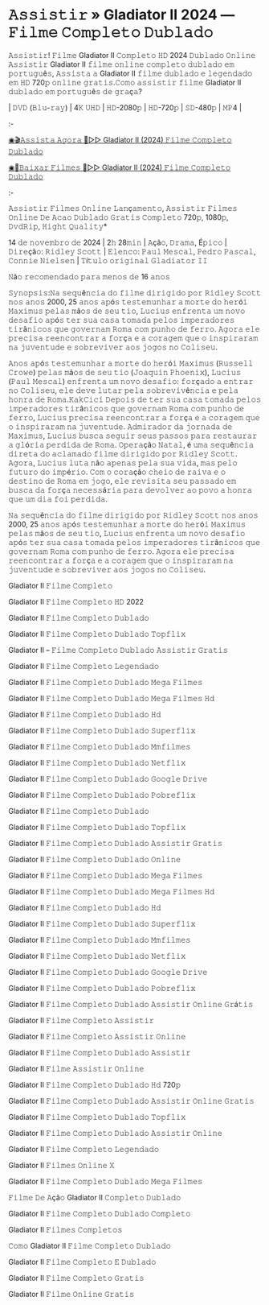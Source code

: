 # 𝙰𝚜𝚜𝚒𝚜𝚝𝚒𝚛 » Gladiator II 2024 — 𝙵𝚒𝚕𝚖𝚎 𝙲𝚘𝚖𝚙𝚕𝚎𝚝𝚘 𝙳𝚞𝚋𝚕𝚊𝚍𝚘

𝙰𝚜𝚜𝚒𝚜𝚝𝚒𝚛! 𝙵𝚒𝚕𝚖𝚎 Gladiator II 𝙲𝚘𝚖𝚙𝚕𝚎𝚝𝚘 𝙷𝙳 2024 𝙳𝚞𝚋𝚕𝚊𝚍𝚘 𝙾𝚗𝚕𝚒𝚗𝚎 𝙰𝚜𝚜𝚒𝚜𝚝𝚒𝚛 Gladiator II 𝚏𝚒𝚕𝚖𝚎 𝚘𝚗𝚕𝚒𝚗𝚎 𝚌𝚘𝚖𝚙𝚕𝚎𝚝𝚘 𝚍𝚞𝚋𝚕𝚊𝚍𝚘 𝚎𝚖 𝚙𝚘𝚛𝚝𝚞𝚐𝚞ê𝚜, 𝙰𝚜𝚜𝚒𝚜𝚝𝚊 𝚊 Gladiator II 𝚏𝚒𝚕𝚖𝚎 𝚍𝚞𝚋𝚕𝚊𝚍𝚘 𝚎 𝚕𝚎𝚐𝚎𝚗𝚍𝚊𝚍𝚘 𝚎𝚖 𝙷𝙳 720𝚙 𝚘𝚗𝚕𝚒𝚗𝚎 𝚐𝚛𝚊𝚝𝚒𝚜.𝙲𝚘𝚖𝚘 𝚊𝚜𝚜𝚒𝚜𝚝𝚒𝚛 𝚏𝚒𝚕𝚖𝚎 Gladiator II 𝚍𝚞𝚋𝚕𝚊𝚍𝚘 𝚎𝚖 𝚙𝚘𝚛𝚝𝚞𝚐𝚞ê𝚜 𝚍𝚎 𝚐𝚛𝚊ç𝚊?

| 𝙳𝚅𝙳 (𝙱𝚕𝚞-𝚛𝚊𝚢) | 4𝙺 𝚄𝙷𝙳 | 𝙷𝙳-2080𝚙 | 𝙷𝙳-720𝚙 | 𝚂𝙳-480𝚙 | 𝙼𝙿4 |

:-

[◉🎬𝙰𝚜𝚜𝚒𝚜𝚝𝚊 𝙰𝚐𝚘𝚛𝚊 🔴▷▷ Gladiator II (2024) 𝙵𝚒𝚕𝚖𝚎 𝙲𝚘𝚖𝚙𝚕𝚎𝚝𝚘 𝙳𝚞𝚋𝚕𝚊𝚍𝚘](https://tinyurl.com/2p8yrat4)

[◉📁𝙱𝚊𝚒𝚡𝚊𝚛 𝙵𝚒𝚕𝚖𝚎𝚜 🔴▷▷ Gladiator II (2024) 𝙵𝚒𝚕𝚖𝚎 𝙲𝚘𝚖𝚙𝚕𝚎𝚝𝚘 𝙳𝚞𝚋𝚕𝚊𝚍𝚘](https://tinyurl.com/2p8yrat4)

:-

𝙰𝚜𝚜𝚒𝚜𝚝𝚒𝚛 𝙵𝚒𝚕𝚖𝚎𝚜 𝙾𝚗𝚕𝚒𝚗𝚎 𝙻𝚊𝚗ç𝚊𝚖𝚎𝚗𝚝𝚘, 𝙰𝚜𝚜𝚒𝚜𝚝𝚒𝚛 𝙵𝚒𝚕𝚖𝚎𝚜 𝙾𝚗𝚕𝚒𝚗𝚎 𝙳𝚎 𝙰𝚌𝚊𝚘 𝙳𝚞𝚋𝚕𝚊𝚍𝚘 𝙶𝚛𝚊𝚝𝚒𝚜 𝙲𝚘𝚖𝚙𝚕𝚎𝚝𝚘 720𝚙, 1080𝚙, 𝙳𝚟𝚍𝚁𝚒𝚙, 𝙷𝚒𝚐𝚑𝚝 𝚀𝚞𝚊𝚕𝚒𝚝𝚢*

14 𝚍𝚎 𝚗𝚘𝚟𝚎𝚖𝚋𝚛𝚘 𝚍𝚎 2024 | 2𝚑 28𝚖𝚒𝚗 | 𝙰çã𝚘, 𝙳𝚛𝚊𝚖𝚊, É𝚙𝚒𝚌𝚘 | 𝙳𝚒𝚛𝚎çã𝚘: 𝚁𝚒𝚍𝚕𝚎𝚢 𝚂𝚌𝚘𝚝𝚝 | 𝙴𝚕𝚎𝚗𝚌𝚘: 𝙿𝚊𝚞𝚕 𝙼𝚎𝚜𝚌𝚊𝚕, 𝙿𝚎𝚍𝚛𝚘 𝙿𝚊𝚜𝚌𝚊𝚕, 𝙲𝚘𝚗𝚗𝚒𝚎 𝙽𝚒𝚎𝚕𝚜𝚎𝚗 | 𝚃í𝚝𝚞𝚕𝚘 𝚘𝚛𝚒𝚐𝚒𝚗𝚊𝚕 𝙶𝚕𝚊𝚍𝚒𝚊𝚝𝚘𝚛 𝙸𝙸

𝙽ã𝚘 𝚛𝚎𝚌𝚘𝚖𝚎𝚗𝚍𝚊𝚍𝚘 𝚙𝚊𝚛𝚊 𝚖𝚎𝚗𝚘𝚜 𝚍𝚎 16 𝚊𝚗𝚘𝚜

𝚂𝚢𝚗𝚘𝚙𝚜𝚒𝚜:𝙽𝚊 𝚜𝚎𝚚𝚞ê𝚗𝚌𝚒𝚊 𝚍𝚘 𝚏𝚒𝚕𝚖𝚎 𝚍𝚒𝚛𝚒𝚐𝚒𝚍𝚘 𝚙𝚘𝚛 𝚁𝚒𝚍𝚕𝚎𝚢 𝚂𝚌𝚘𝚝𝚝 𝚗𝚘𝚜 𝚊𝚗𝚘𝚜 2000, 25 𝚊𝚗𝚘𝚜 𝚊𝚙ó𝚜 𝚝𝚎𝚜𝚝𝚎𝚖𝚞𝚗𝚑𝚊𝚛 𝚊 𝚖𝚘𝚛𝚝𝚎 𝚍𝚘 𝚑𝚎𝚛ó𝚒 𝙼𝚊𝚡𝚒𝚖𝚞𝚜 𝚙𝚎𝚕𝚊𝚜 𝚖ã𝚘𝚜 𝚍𝚎 𝚜𝚎𝚞 𝚝𝚒𝚘, 𝙻𝚞𝚌𝚒𝚞𝚜 𝚎𝚗𝚏𝚛𝚎𝚗𝚝𝚊 𝚞𝚖 𝚗𝚘𝚟𝚘 𝚍𝚎𝚜𝚊𝚏𝚒𝚘 𝚊𝚙ó𝚜 𝚝𝚎𝚛 𝚜𝚞𝚊 𝚌𝚊𝚜𝚊 𝚝𝚘𝚖𝚊𝚍𝚊 𝚙𝚎𝚕𝚘𝚜 𝚒𝚖𝚙𝚎𝚛𝚊𝚍𝚘𝚛𝚎𝚜 𝚝𝚒𝚛â𝚗𝚒𝚌𝚘𝚜 𝚚𝚞𝚎 𝚐𝚘𝚟𝚎𝚛𝚗𝚊𝚖 𝚁𝚘𝚖𝚊 𝚌𝚘𝚖 𝚙𝚞𝚗𝚑𝚘 𝚍𝚎 𝚏𝚎𝚛𝚛𝚘. 𝙰𝚐𝚘𝚛𝚊 𝚎𝚕𝚎 𝚙𝚛𝚎𝚌𝚒𝚜𝚊 𝚛𝚎𝚎𝚗𝚌𝚘𝚗𝚝𝚛𝚊𝚛 𝚊 𝚏𝚘𝚛ç𝚊 𝚎 𝚊 𝚌𝚘𝚛𝚊𝚐𝚎𝚖 𝚚𝚞𝚎 𝚘 𝚒𝚗𝚜𝚙𝚒𝚛𝚊𝚛𝚊𝚖 𝚗𝚊 𝚓𝚞𝚟𝚎𝚗𝚝𝚞𝚍𝚎 𝚎 𝚜𝚘𝚋𝚛𝚎𝚟𝚒𝚟𝚎𝚛 𝚊𝚘𝚜 𝚓𝚘𝚐𝚘𝚜 𝚗𝚘 𝙲𝚘𝚕𝚒𝚜𝚎𝚞.

𝙰𝚗𝚘𝚜 𝚊𝚙ó𝚜 𝚝𝚎𝚜𝚝𝚎𝚖𝚞𝚗𝚑𝚊𝚛 𝚊 𝚖𝚘𝚛𝚝𝚎 𝚍𝚘 𝚑𝚎𝚛ó𝚒 𝙼𝚊𝚡𝚒𝚖𝚞𝚜 (𝚁𝚞𝚜𝚜𝚎𝚕𝚕 𝙲𝚛𝚘𝚠𝚎) 𝚙𝚎𝚕𝚊𝚜 𝚖ã𝚘𝚜 𝚍𝚎 𝚜𝚎𝚞 𝚝𝚒𝚘 (𝙹𝚘𝚊𝚚𝚞𝚒𝚗 𝙿𝚑𝚘𝚎𝚗𝚒𝚡), 𝙻𝚞𝚌𝚒𝚞𝚜 (𝙿𝚊𝚞𝚕 𝙼𝚎𝚜𝚌𝚊𝚕) 𝚎𝚗𝚏𝚛𝚎𝚗𝚝𝚊 𝚞𝚖 𝚗𝚘𝚟𝚘 𝚍𝚎𝚜𝚊𝚏𝚒𝚘: 𝚏𝚘𝚛ç𝚊𝚍𝚘 𝚊 𝚎𝚗𝚝𝚛𝚊𝚛 𝚗𝚘 𝙲𝚘𝚕𝚒𝚜𝚎𝚞, 𝚎𝚕𝚎 𝚍𝚎𝚟𝚎 𝚕𝚞𝚝𝚊𝚛 𝚙𝚎𝚕𝚊 𝚜𝚘𝚋𝚛𝚎𝚟𝚒𝚟ê𝚗𝚌𝚒𝚊 𝚎 𝚙𝚎𝚕𝚊 𝚑𝚘𝚗𝚛𝚊 𝚍𝚎 𝚁𝚘𝚖𝚊.𝙺𝚊𝚔𝙲𝚒𝚌𝚒 𝙳𝚎𝚙𝚘𝚒𝚜 𝚍𝚎 𝚝𝚎𝚛 𝚜𝚞𝚊 𝚌𝚊𝚜𝚊 𝚝𝚘𝚖𝚊𝚍𝚊 𝚙𝚎𝚕𝚘𝚜 𝚒𝚖𝚙𝚎𝚛𝚊𝚍𝚘𝚛𝚎𝚜 𝚝𝚒𝚛â𝚗𝚒𝚌𝚘𝚜 𝚚𝚞𝚎 𝚐𝚘𝚟𝚎𝚛𝚗𝚊𝚖 𝚁𝚘𝚖𝚊 𝚌𝚘𝚖 𝚙𝚞𝚗𝚑𝚘 𝚍𝚎 𝚏𝚎𝚛𝚛𝚘, 𝙻𝚞𝚌𝚒𝚞𝚜 𝚙𝚛𝚎𝚌𝚒𝚜𝚊 𝚛𝚎𝚎𝚗𝚌𝚘𝚗𝚝𝚛𝚊𝚛 𝚊 𝚏𝚘𝚛ç𝚊 𝚎 𝚊 𝚌𝚘𝚛𝚊𝚐𝚎𝚖 𝚚𝚞𝚎 𝚘 𝚒𝚗𝚜𝚙𝚒𝚛𝚊𝚛𝚊𝚖 𝚗𝚊 𝚓𝚞𝚟𝚎𝚗𝚝𝚞𝚍𝚎. 𝙰𝚍𝚖𝚒𝚛𝚊𝚍𝚘𝚛 𝚍𝚊 𝚓𝚘𝚛𝚗𝚊𝚍𝚊 𝚍𝚎 𝙼𝚊𝚡𝚒𝚖𝚞𝚜, 𝙻𝚞𝚌𝚒𝚞𝚜 𝚋𝚞𝚜𝚌𝚊 𝚜𝚎𝚐𝚞𝚒𝚛 𝚜𝚎𝚞𝚜 𝚙𝚊𝚜𝚜𝚘𝚜 𝚙𝚊𝚛𝚊 𝚛𝚎𝚜𝚝𝚊𝚞𝚛𝚊𝚛 𝚊 𝚐𝚕ó𝚛𝚒𝚊 𝚙𝚎𝚛𝚍𝚒𝚍𝚊 𝚍𝚎 𝚁𝚘𝚖𝚊. 𝙾𝚙𝚎𝚛𝚊çã𝚘 𝙽𝚊𝚝𝚊𝚕, é 𝚞𝚖𝚊 𝚜𝚎𝚚𝚞ê𝚗𝚌𝚒𝚊 𝚍𝚒𝚛𝚎𝚝𝚊 𝚍𝚘 𝚊𝚌𝚕𝚊𝚖𝚊𝚍𝚘 𝚏𝚒𝚕𝚖𝚎 𝚍𝚒𝚛𝚒𝚐𝚒𝚍𝚘 𝚙𝚘𝚛 𝚁𝚒𝚍𝚕𝚎𝚢 𝚂𝚌𝚘𝚝𝚝. 𝙰𝚐𝚘𝚛𝚊, 𝙻𝚞𝚌𝚒𝚞𝚜 𝚕𝚞𝚝𝚊 𝚗ã𝚘 𝚊𝚙𝚎𝚗𝚊𝚜 𝚙𝚎𝚕𝚊 𝚜𝚞𝚊 𝚟𝚒𝚍𝚊, 𝚖𝚊𝚜 𝚙𝚎𝚕𝚘 𝚏𝚞𝚝𝚞𝚛𝚘 𝚍𝚘 𝚒𝚖𝚙é𝚛𝚒𝚘. 𝙲𝚘𝚖 𝚘 𝚌𝚘𝚛𝚊çã𝚘 𝚌𝚑𝚎𝚒𝚘 𝚍𝚎 𝚛𝚊𝚒𝚟𝚊 𝚎 𝚘 𝚍𝚎𝚜𝚝𝚒𝚗𝚘 𝚍𝚎 𝚁𝚘𝚖𝚊 𝚎𝚖 𝚓𝚘𝚐𝚘, 𝚎𝚕𝚎 𝚛𝚎𝚟𝚒𝚜𝚒𝚝𝚊 𝚜𝚎𝚞 𝚙𝚊𝚜𝚜𝚊𝚍𝚘 𝚎𝚖 𝚋𝚞𝚜𝚌𝚊 𝚍𝚊 𝚏𝚘𝚛ç𝚊 𝚗𝚎𝚌𝚎𝚜𝚜á𝚛𝚒𝚊 𝚙𝚊𝚛𝚊 𝚍𝚎𝚟𝚘𝚕𝚟𝚎𝚛 𝚊𝚘 𝚙𝚘𝚟𝚘 𝚊 𝚑𝚘𝚗𝚛𝚊 𝚚𝚞𝚎 𝚞𝚖 𝚍𝚒𝚊 𝚏𝚘𝚒 𝚙𝚎𝚛𝚍𝚒𝚍𝚊.

𝙽𝚊 𝚜𝚎𝚚𝚞ê𝚗𝚌𝚒𝚊 𝚍𝚘 𝚏𝚒𝚕𝚖𝚎 𝚍𝚒𝚛𝚒𝚐𝚒𝚍𝚘 𝚙𝚘𝚛 𝚁𝚒𝚍𝚕𝚎𝚢 𝚂𝚌𝚘𝚝𝚝 𝚗𝚘𝚜 𝚊𝚗𝚘𝚜 2000, 25 𝚊𝚗𝚘𝚜 𝚊𝚙ó𝚜 𝚝𝚎𝚜𝚝𝚎𝚖𝚞𝚗𝚑𝚊𝚛 𝚊 𝚖𝚘𝚛𝚝𝚎 𝚍𝚘 𝚑𝚎𝚛ó𝚒 𝙼𝚊𝚡𝚒𝚖𝚞𝚜 𝚙𝚎𝚕𝚊𝚜 𝚖ã𝚘𝚜 𝚍𝚎 𝚜𝚎𝚞 𝚝𝚒𝚘, 𝙻𝚞𝚌𝚒𝚞𝚜 𝚎𝚗𝚏𝚛𝚎𝚗𝚝𝚊 𝚞𝚖 𝚗𝚘𝚟𝚘 𝚍𝚎𝚜𝚊𝚏𝚒𝚘 𝚊𝚙ó𝚜 𝚝𝚎𝚛 𝚜𝚞𝚊 𝚌𝚊𝚜𝚊 𝚝𝚘𝚖𝚊𝚍𝚊 𝚙𝚎𝚕𝚘𝚜 𝚒𝚖𝚙𝚎𝚛𝚊𝚍𝚘𝚛𝚎𝚜 𝚝𝚒𝚛â𝚗𝚒𝚌𝚘𝚜 𝚚𝚞𝚎 𝚐𝚘𝚟𝚎𝚛𝚗𝚊𝚖 𝚁𝚘𝚖𝚊 𝚌𝚘𝚖 𝚙𝚞𝚗𝚑𝚘 𝚍𝚎 𝚏𝚎𝚛𝚛𝚘. 𝙰𝚐𝚘𝚛𝚊 𝚎𝚕𝚎 𝚙𝚛𝚎𝚌𝚒𝚜𝚊 𝚛𝚎𝚎𝚗𝚌𝚘𝚗𝚝𝚛𝚊𝚛 𝚊 𝚏𝚘𝚛ç𝚊 𝚎 𝚊 𝚌𝚘𝚛𝚊𝚐𝚎𝚖 𝚚𝚞𝚎 𝚘 𝚒𝚗𝚜𝚙𝚒𝚛𝚊𝚛𝚊𝚖 𝚗𝚊 𝚓𝚞𝚟𝚎𝚗𝚝𝚞𝚍𝚎 𝚎 𝚜𝚘𝚋𝚛𝚎𝚟𝚒𝚟𝚎𝚛 𝚊𝚘𝚜 𝚓𝚘𝚐𝚘𝚜 𝚗𝚘 𝙲𝚘𝚕𝚒𝚜𝚎𝚞.

Gladiator II 𝙵𝚒𝚕𝚖𝚎 𝙲𝚘𝚖𝚙𝚕𝚎𝚝𝚘

Gladiator II 𝙵𝚒𝚕𝚖𝚎 𝙲𝚘𝚖𝚙𝚕𝚎𝚝𝚘 𝙷𝙳 2022

Gladiator II 𝙵𝚒𝚕𝚖𝚎 𝙲𝚘𝚖𝚙𝚕𝚎𝚝𝚘 𝙳𝚞𝚋𝚕𝚊𝚍𝚘

Gladiator II 𝙵𝚒𝚕𝚖𝚎 𝙲𝚘𝚖𝚙𝚕𝚎𝚝𝚘 𝙳𝚞𝚋𝚕𝚊𝚍𝚘 𝚃𝚘𝚙𝚏𝚕𝚒𝚡

Gladiator II – 𝙵𝚒𝚕𝚖𝚎 𝙲𝚘𝚖𝚙𝚕𝚎𝚝𝚘 𝙳𝚞𝚋𝚕𝚊𝚍𝚘 𝙰𝚜𝚜𝚒𝚜𝚝𝚒𝚛 𝙶𝚛𝚊𝚝𝚒𝚜

Gladiator II 𝙵𝚒𝚕𝚖𝚎 𝙲𝚘𝚖𝚙𝚕𝚎𝚝𝚘 𝙻𝚎𝚐𝚎𝚗𝚍𝚊𝚍𝚘

Gladiator II 𝙵𝚒𝚕𝚖𝚎 𝙲𝚘𝚖𝚙𝚕𝚎𝚝𝚘 𝙳𝚞𝚋𝚕𝚊𝚍𝚘 𝙼𝚎𝚐𝚊 𝙵𝚒𝚕𝚖𝚎𝚜

Gladiator II 𝙵𝚒𝚕𝚖𝚎 𝙲𝚘𝚖𝚙𝚕𝚎𝚝𝚘 𝙳𝚞𝚋𝚕𝚊𝚍𝚘 𝙼𝚎𝚐𝚊 𝙵𝚒𝚕𝚖𝚎𝚜 𝙷𝚍

Gladiator II 𝙵𝚒𝚕𝚖𝚎 𝙲𝚘𝚖𝚙𝚕𝚎𝚝𝚘 𝙳𝚞𝚋𝚕𝚊𝚍𝚘 𝙷𝚍

Gladiator II 𝙵𝚒𝚕𝚖𝚎 𝙲𝚘𝚖𝚙𝚕𝚎𝚝𝚘 𝙳𝚞𝚋𝚕𝚊𝚍𝚘 𝚂𝚞𝚙𝚎𝚛𝚏𝚕𝚒𝚡

Gladiator II 𝙵𝚒𝚕𝚖𝚎 𝙲𝚘𝚖𝚙𝚕𝚎𝚝𝚘 𝙳𝚞𝚋𝚕𝚊𝚍𝚘 𝙼𝚖𝚏𝚒𝚕𝚖𝚎𝚜

Gladiator II 𝙵𝚒𝚕𝚖𝚎 𝙲𝚘𝚖𝚙𝚕𝚎𝚝𝚘 𝙳𝚞𝚋𝚕𝚊𝚍𝚘 𝙽𝚎𝚝𝚏𝚕𝚒𝚡

Gladiator II 𝙵𝚒𝚕𝚖𝚎 𝙲𝚘𝚖𝚙𝚕𝚎𝚝𝚘 𝙳𝚞𝚋𝚕𝚊𝚍𝚘 𝙶𝚘𝚘𝚐𝚕𝚎 𝙳𝚛𝚒𝚟𝚎

Gladiator II 𝙵𝚒𝚕𝚖𝚎 𝙲𝚘𝚖𝚙𝚕𝚎𝚝𝚘 𝙳𝚞𝚋𝚕𝚊𝚍𝚘 𝙿𝚘𝚋𝚛𝚎𝚏𝚕𝚒𝚡

Gladiator II 𝙵𝚒𝚕𝚖𝚎 𝙲𝚘𝚖𝚙𝚕𝚎𝚝𝚘 𝙳𝚞𝚋𝚕𝚊𝚍𝚘

Gladiator II 𝙵𝚒𝚕𝚖𝚎 𝙲𝚘𝚖𝚙𝚕𝚎𝚝𝚘 𝙳𝚞𝚋𝚕𝚊𝚍𝚘 𝚃𝚘𝚙𝚏𝚕𝚒𝚡

Gladiator II 𝙵𝚒𝚕𝚖𝚎 𝙲𝚘𝚖𝚙𝚕𝚎𝚝𝚘 𝙳𝚞𝚋𝚕𝚊𝚍𝚘 𝙰𝚜𝚜𝚒𝚜𝚝𝚒𝚛 𝙶𝚛𝚊𝚝𝚒𝚜

Gladiator II 𝙵𝚒𝚕𝚖𝚎 𝙲𝚘𝚖𝚙𝚕𝚎𝚝𝚘 𝙳𝚞𝚋𝚕𝚊𝚍𝚘 𝙾𝚗𝚕𝚒𝚗𝚎

Gladiator II 𝙵𝚒𝚕𝚖𝚎 𝙲𝚘𝚖𝚙𝚕𝚎𝚝𝚘 𝙳𝚞𝚋𝚕𝚊𝚍𝚘 𝙼𝚎𝚐𝚊 𝙵𝚒𝚕𝚖𝚎𝚜

Gladiator II 𝙵𝚒𝚕𝚖𝚎 𝙲𝚘𝚖𝚙𝚕𝚎𝚝𝚘 𝙳𝚞𝚋𝚕𝚊𝚍𝚘 𝙼𝚎𝚐𝚊 𝙵𝚒𝚕𝚖𝚎𝚜 𝙷𝚍

Gladiator II 𝙵𝚒𝚕𝚖𝚎 𝙲𝚘𝚖𝚙𝚕𝚎𝚝𝚘 𝙳𝚞𝚋𝚕𝚊𝚍𝚘 𝙷𝚍

Gladiator II 𝙵𝚒𝚕𝚖𝚎 𝙲𝚘𝚖𝚙𝚕𝚎𝚝𝚘 𝙳𝚞𝚋𝚕𝚊𝚍𝚘 𝚂𝚞𝚙𝚎𝚛𝚏𝚕𝚒𝚡

Gladiator II 𝙵𝚒𝚕𝚖𝚎 𝙲𝚘𝚖𝚙𝚕𝚎𝚝𝚘 𝙳𝚞𝚋𝚕𝚊𝚍𝚘 𝙼𝚖𝚏𝚒𝚕𝚖𝚎𝚜

Gladiator II 𝙵𝚒𝚕𝚖𝚎 𝙲𝚘𝚖𝚙𝚕𝚎𝚝𝚘 𝙳𝚞𝚋𝚕𝚊𝚍𝚘 𝙽𝚎𝚝𝚏𝚕𝚒𝚡

Gladiator II 𝙵𝚒𝚕𝚖𝚎 𝙲𝚘𝚖𝚙𝚕𝚎𝚝𝚘 𝙳𝚞𝚋𝚕𝚊𝚍𝚘 𝙶𝚘𝚘𝚐𝚕𝚎 𝙳𝚛𝚒𝚟𝚎

Gladiator II 𝙵𝚒𝚕𝚖𝚎 𝙲𝚘𝚖𝚙𝚕𝚎𝚝𝚘 𝙳𝚞𝚋𝚕𝚊𝚍𝚘 𝙿𝚘𝚋𝚛𝚎𝚏𝚕𝚒𝚡

Gladiator II 𝙵𝚒𝚕𝚖𝚎 𝙲𝚘𝚖𝚙𝚕𝚎𝚝𝚘 𝙳𝚞𝚋𝚕𝚊𝚍𝚘 𝙰𝚜𝚜𝚒𝚜𝚝𝚒𝚛 𝙾𝚗𝚕𝚒𝚗𝚎 𝙶𝚛á𝚝𝚒𝚜

Gladiator II 𝙵𝚒𝚕𝚖𝚎 𝙲𝚘𝚖𝚙𝚕𝚎𝚝𝚘 𝙰𝚜𝚜𝚒𝚜𝚝𝚒𝚛

Gladiator II 𝙵𝚒𝚕𝚖𝚎 𝙲𝚘𝚖𝚙𝚕𝚎𝚝𝚘 𝙰𝚜𝚜𝚒𝚜𝚝𝚒𝚛 𝙾𝚗𝚕𝚒𝚗𝚎

Gladiator II 𝙵𝚒𝚕𝚖𝚎 𝙲𝚘𝚖𝚙𝚕𝚎𝚝𝚘 𝙳𝚞𝚋𝚕𝚊𝚍𝚘 𝙰𝚜𝚜𝚒𝚜𝚝𝚒𝚛

Gladiator II 𝙵𝚒𝚕𝚖𝚎 𝙰𝚜𝚜𝚒𝚜𝚝𝚒𝚛 𝙾𝚗𝚕𝚒𝚗𝚎

Gladiator II 𝙵𝚒𝚕𝚖𝚎 𝙲𝚘𝚖𝚙𝚕𝚎𝚝𝚘 𝙳𝚞𝚋𝚕𝚊𝚍𝚘 𝙷𝚍 720𝚙

Gladiator II 𝙵𝚒𝚕𝚖𝚎 𝙲𝚘𝚖𝚙𝚕𝚎𝚝𝚘 𝙳𝚞𝚋𝚕𝚊𝚍𝚘 𝙰𝚜𝚜𝚒𝚜𝚝𝚒𝚛 𝙾𝚗𝚕𝚒𝚗𝚎 𝙶𝚛𝚊𝚝𝚒𝚜

Gladiator II 𝙵𝚒𝚕𝚖𝚎 𝙲𝚘𝚖𝚙𝚕𝚎𝚝𝚘 𝙳𝚞𝚋𝚕𝚊𝚍𝚘 𝚃𝚘𝚙𝚏𝚕𝚒𝚡

Gladiator II 𝙵𝚒𝚕𝚖𝚎 𝙲𝚘𝚖𝚙𝚕𝚎𝚝𝚘 𝙳𝚞𝚋𝚕𝚊𝚍𝚘 𝙰𝚜𝚜𝚒𝚜𝚝𝚒𝚛 𝙾𝚗𝚕𝚒𝚗𝚎

Gladiator II 𝙵𝚒𝚕𝚖𝚎 𝙲𝚘𝚖𝚙𝚕𝚎𝚝𝚘 𝙻𝚎𝚐𝚎𝚗𝚍𝚊𝚍𝚘

Gladiator II 𝙵𝚒𝚕𝚖𝚎𝚜 𝙾𝚗𝚕𝚒𝚗𝚎 𝚇

Gladiator II 𝙵𝚒𝚕𝚖𝚎 𝙲𝚘𝚖𝚙𝚕𝚎𝚝𝚘 𝙳𝚞𝚋𝚕𝚊𝚍𝚘 𝙼𝚎𝚐𝚊 𝙵𝚒𝚕𝚖𝚎𝚜

𝙵𝚒𝚕𝚖𝚎 𝙳𝚎 𝙰çã𝚘 Gladiator II 𝙲𝚘𝚖𝚙𝚕𝚎𝚝𝚘 𝙳𝚞𝚋𝚕𝚊𝚍𝚘

Gladiator II 𝙵𝚒𝚕𝚖𝚎 𝙲𝚘𝚖𝚙𝚕𝚎𝚝𝚘 𝙳𝚞𝚋𝚕𝚊𝚍𝚘 𝙲𝚘𝚖𝚙𝚕𝚎𝚝𝚘

Gladiator II 𝙵𝚒𝚕𝚖𝚎𝚜 𝙲𝚘𝚖𝚙𝚕𝚎𝚝𝚘𝚜

𝙲𝚘𝚖𝚘 Gladiator II 𝙵𝚒𝚕𝚖𝚎 𝙲𝚘𝚖𝚙𝚕𝚎𝚝𝚘 𝙳𝚞𝚋𝚕𝚊𝚍𝚘

Gladiator II 𝙵𝚒𝚕𝚖𝚎 𝙲𝚘𝚖𝚙𝚕𝚎𝚝𝚘 𝙴 𝙳𝚞𝚋𝚕𝚊𝚍𝚘

Gladiator II 𝙵𝚒𝚕𝚖𝚎 𝙲𝚘𝚖𝚙𝚕𝚎𝚝𝚘 𝙶𝚛𝚊𝚝𝚒𝚜

Gladiator II 𝙵𝚒𝚕𝚖𝚎 𝙾𝚗𝚕𝚒𝚗𝚎 𝙶𝚛𝚊𝚝𝚒𝚜
